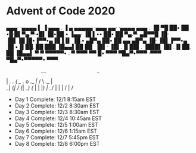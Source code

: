 # Advent of Code 2020

 ▄▄▄· ·▄▄▄▄   ▌ ▐·▄▄▄ . ▐ ▄ ▄▄▄▄▄          ·▄▄▄     ▄▄·       ·▄▄▄▄  ▄▄▄ .
▐█ ▀█ ██▪ ██ ▪█·█▌▀▄.▀·•█▌▐█•██      ▪     ▐▄▄·    ▐█ ▌▪▪     ██▪ ██ ▀▄.▀·
▄█▀▀█ ▐█· ▐█▌▐█▐█•▐▀▀▪▄▐█▐▐▌ ▐█.▪     ▄█▀▄ ██▪     ██ ▄▄ ▄█▀▄ ▐█· ▐█▌▐▀▀▪▄
▐█ ▪▐▌██. ██  ███ ▐█▄▄▌██▐█▌ ▐█▌·    ▐█▌.▐▌██▌.    ▐███▌▐█▌.▐▌██. ██ ▐█▄▄▌
 ▀  ▀ ▀▀▀▀▀• . ▀   ▀▀▀ ▀▀ █▪ ▀▀▀      ▀█▄▀▪▀▀▀     ·▀▀▀  ▀█▄▀▪▀▀▀▀▀•  ▀▀▀ 


                 __                   _           
   |  _.     _. (_   _ ._ o ._ _|_   / \ ._  |    
 \_| (_| \/ (_| __) (_ |  | |_) |_   \_/ | | | \/ 
                            |                  /  


* Day 1 Complete: 12/1 8:15am EST
* Day 2 Complete: 12/2 8:30am EST
* Day 3 Complete: 12/3 8:30am EST
* Day 4 Complete: 12/4 10:45am EST
* Day 5 Complete: 12/5 1:00am EST
* Day 6 Complete: 12/6 1:15am EST
* Day 7 Complete: 12/7 5:45pm EST
* Day 8 Complete: 12/8 6:00pm EST